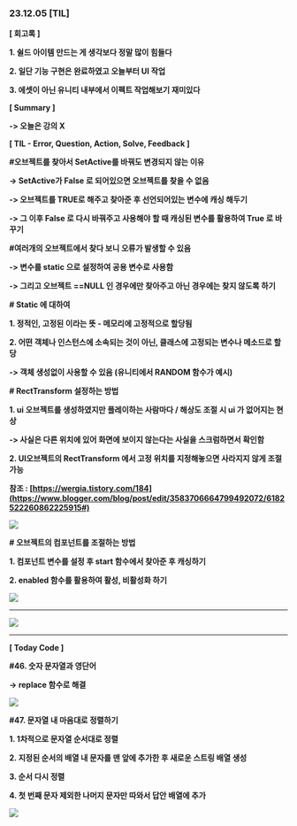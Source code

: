 ### 23.12.05 [TIL]

**[ 회고록 ]**

**1. 쉴드 아이템 만드는 게 생각보다 정말 많이 힘들다**

**2. 일단 기능 구현은 완료하였고 오늘부터 UI 작업**

**3. 에셋이 아닌 유니티 내부에서 이펙트 작업해보기 재미있다**

****[ Summary ]****

****-> 오늘은 강의 X****

******[ TIL - Error, Question, Action, Solve, Feedback ]******

******#오브젝트를 찾아서 SetActive를 바꿔도 변경되지 않는 이유******

******-> SetActive가 False 로 되어있으면 오브젝트를 찾을 수 없음******

**-> 오브젝트를 TRUE로 해주고 찾아준 후 선언되어있는 변수에 캐싱 해두기**

**-> 그 이후 False 로 다시 바꿔주고 사용해야 할 때 캐싱된 변수를 활용하여 True 로 바꾸기**

**#여러개의 오브젝트에서 찾다 보니 오류가 발생할 수 있음**

**-> 변수를 static 으로 설정하여 공용 변수로 사용함**

**-> 그리고 오브젝트 ==NULL 인 경우에만 찾아주고 아닌 경우에는 찾지 않도록 하기**

******# Static 에 대하여******

******1. 정적인, 고정된 이라는 뜻 - 메모리에 고정적으로 할당됨******

******2. 어떤 객체나 인스턴스에 소속되는 것이 아닌, 클래스에 고정되는 변수나 메소드로 할당******

******-> 객체 생성없이 사용할 수 있음 (유니티에서 RANDOM 함수가 예시)******

******# RectTransform 설정하는 방법******

**1. ui 오브젝트를 생성하였지만 플레이하는 사람마다 / 해상도 조절 시 ui 가 없어지는 현상**

**-> 사실은 다른 위치에 있어 화면에 보이지 않는다는 사실을 스크럼하면서 확인함**

**2. UI오브젝트의 RectTransform 에서 고정 위치를 지정해놓으면 사라지지 않게 조절 가능**

**참조 : [https://wergia.tistory.com/184](https://www.blogger.com/blog/post/edit/3583706664799492072/6182522260862225915#)**

[![](https://blogger.googleusercontent.com/img/b/R29vZ2xl/AVvXsEgaoK9gOxtx9U6Uij7Tlh7rmm9fRyUdFcp7udlW2nYu10svR0TaBl3rqC6hHfBvSCSXNYB3mnLAi3wAdrgIDKd1e2sKo0JSURsThpV8GwCQEuMNO6fJAv8YVohz219QsaLyvDKjY-b6YqXLgdGDHzqO2E50ZGKG9tppVFkm3dd1ShiNmvOSxJkHBAtcE9p-/s320/%EC%8A%A4%ED%81%AC%EB%A6%B0%EC%83%B7%202023-12-05%20182611.png)](https://www.blogger.com/blog/post/edit/3583706664799492072/6182522260862225915#)

  

  

******# 오브젝트의 컴포넌트를 조절하는 방법******

******1. 컴포넌트 변수를 설정 후 start 함수에서 찾아준 후 캐싱하기******

******2. enabled 함수를 활용하여 활성, 비활성화 하기******

****[![](https://blogger.googleusercontent.com/img/b/R29vZ2xl/AVvXsEgs7Q5jK9eoR61VV3LOtlcy6Pqu-MyrIc_0jcgrRSAciwDX5A25r7KguQvXr7jrh2uqz07Iut6CyZaJjg91LaUcumYkCdyxxdtBjAVXt3gfPqDrSZpfa38iycBZKv96FfVhKJpX21Pz9v9pRMy8U7yii-VEtysAeXHRIghNRwXArvCmG_ju1wCq9BBxiF7z/s320/%EC%8A%A4%ED%81%AC%EB%A6%B0%EC%83%B7%202023-12-05%20182903.png)](https://www.blogger.com/blog/post/edit/3583706664799492072/6182522260862225915#)****

****  

[![](https://blogger.googleusercontent.com/img/b/R29vZ2xl/AVvXsEjUxiPoN_WqeAPXDS4shNToaxphIHJamnWoyvihqonhZbA70LK0PjQV41rfHdfEW8KvUHWcqhEoI6BLAeybJ6Xu-zhbWGhzuLgLOopNA5gb3DIkO-ffzduzrFer2V7U9MsL0rWakrgKTT7SYzrXIjN14eF7aAhFTQlzQoTEa4oOyllmojPFmEDL8ih7o-fe/s320/%EC%8A%A4%ED%81%AC%EB%A6%B0%EC%83%B7%202023-12-05%20182912.png)](https://www.blogger.com/blog/post/edit/3583706664799492072/6182522260862225915#)

  
****

****[ Today Code ]****

****#46. 숫자 문자열과 영단어****

****-> replace 함수로 해결****

[![](https://blogger.googleusercontent.com/img/b/R29vZ2xl/AVvXsEhmYQ5FwdAGWLbmFeag6yVldNhigWuIqxNJnOaf_biwUIKDrHvHLZgFiaz-ciFuItC4zzwtUcnAZA53xvNSN-jfblfBQ6B-MTgkbpIBmxDojwxGxdsYCJ2RcPwFuRWp5m57drCDEKbwM_vr8fSUFoVLkFgCdSPTY8CCPwgNgM0qOUr3pcpGjFIJMQRXeEvX/s320/%EC%8A%A4%ED%81%AC%EB%A6%B0%EC%83%B7%202023-12-05%20183609.png)](https://www.blogger.com/blog/post/edit/3583706664799492072/6182522260862225915#)

  

**#47. 문자열 내 마음대로 정렬하기**

**1. 1차적으로 문자열 순서대로 정렬**

**2. 지정된 순서의 배열 내 문자를 맨 앞에 추가한 후 새로운 스트링 배열 생성**

**3. 순서 다시 정렬**

**4. 첫 번째 문자 제외한 나머지 문자만 따와서 답안 배열에 추가**

**[![](https://blogger.googleusercontent.com/img/b/R29vZ2xl/AVvXsEjqY5zXusMdvG2eJof4wSh3LGJk9Ny2pmbcD9PsmyjC-PxNWl5HIlOygWhdwZikJ0uC50_zqZamQeZknPVdLWoiCGAZnQpye4BrJ6KWeOGqWA6pksibX5lq5YOdFHj5bKz8Hvxs-5KfWyHBT0ICOlu8HSYIPMSAAuYOA-1fgsCF28CL-lmgBR-Okn_08_eY/s320/%EC%8A%A4%ED%81%AC%EB%A6%B0%EC%83%B7%202023-12-05%20183602.png)](https://www.blogger.com/blog/post/edit/3583706664799492072/6182522260862225915#)**